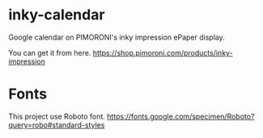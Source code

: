 # inky-calendar
Google calendar on PIMORONI's inky impression ePaper display.

You can get it from here.
https://shop.pimoroni.com/products/inky-impression

# Fonts
This project use Roboto font.
https://fonts.google.com/specimen/Roboto?query=robo#standard-styles